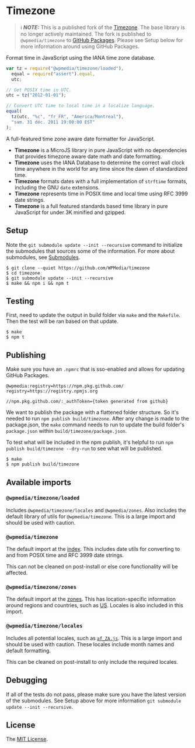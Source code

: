 # Timezone

> ℹ️ **_NOTE:_** This is a published fork of the [Timezone](https://github.com/bigeasy/timezone). The base library is no longer actively maintained. The fork is published to `@wpmedia/timezone` to [GitHub Packages](https://github.com/WPMedia/timezone/pkgs/npm/timezone). Please see Setup below for more information around using GitHub Packages.

Format time in JavaScript using the IANA time zone database.

```javascript
var tz = require("@wpmedia/timezone/loaded"),
  equal = require("assert").equal,
  utc;

// Get POSIX time in UTC.
utc = tz("2012-01-01");

// Convert UTC time to local time in a localize language.
equal(
  tz(utc, "%c", "fr_FR", "America/Montreal"),
  "sam. 31 déc. 2011 19:00:00 EST"
);
```

A full-featured time zone aware date formatter for JavaScript.

- **Timezone** is a MicroJS library in pure JavaScript with no dependencies
  that provides timezone aware date math and date formatting.
- **Timezone** uses the IANA Database to determine the correct wall clock time
  anywhere in the world for any time since the dawn of standardized time.
- **Timezone** formats dates with a full implementation of `strftime` formats,
  including the GNU `date` extensions.
- **Timezone** represents time in POSIX time and local time using RFC 3999 date
  strings.
- **Timezone** is a full featured standards based time library in pure
  JavaScript for under 3K minified and gzipped.

## Setup

Note the `git submodule update --init --recursive` command to initialize the submodules that sources some of the information. For more about submodules, see [Submodules](https://git-scm.com/book/en/v2/Git-Tools-Submodules).

```console
$ git clone --quiet https://github.com/WPMedia/timezone
$ cd timezone
$ git submodule update --init --recursive
$ make && npm i && npm t
```

## Testing

First, need to update the output in build folder via `make` and the `Makefile`. Then the test will be ran based on that update.

```console
$ make
$ npm t
```

## Publishing

Make sure you have an `.npmrc` that is sso-enabled and allows for updating GitHub Packages.

```.npmrc
@wpmedia:registry=https://npm.pkg.github.com/
registry=https://registry.npmjs.org

//npm.pkg.github.com/:_authToken={token generated from github}
```

We want to publish the package with a flattened folder structure. So it's needed to run `npm publish build/timezone`. After any change is made to the package.json, the `make` command needs to run to update the build folder's `package.json` within `build/timezone/package.json`.

To test what will be included in the npm publish, it's helpful to run `npm publish build/timezone --dry-run` to see what will be published.

```console
$ make
$ npm publish build/timezone
```

## Available imports

### `@wpmedia/timezone/loaded`

Includes `@wpmedia/timezone/locales` and `@wpmedia/zones`. Also includes the default library of utils for `@wpmedia/timezone`. This is a large import and should be used with caution.

### `@wpmedia/timezone`

The default import at the [index](./build/timezone/index.js). This includes date utils for converting to and from POSIX time and RFC 3999 date strings.

This can not be cleaned on post-install or else core functionality will be affected.

### `@wpmedia/timezone/zones`

The default import at the [zones](./build/timezone/zones.js). This has location-specific information around regions and countries, such as [US](./build/timezone/US/index.js). Locales is also included in this import.

### `@wpmedia/timezone/locales`

Includes all potential locales, such as [`af_ZA.js`](./build/timezone/af_ZA.js). This is a large import and should be used with caution. These locales include month names and default formatting.

This can be cleaned on post-install to only include the required locales.

## Debugging

If all of the tests do not pass, please make sure you have the latest version of the submodules. See Setup above for more information `git submodule update --init --recursive`.

## License

The [MIT License](https://raw.github.com/bigeasy/timezone/master/LICENSE).
